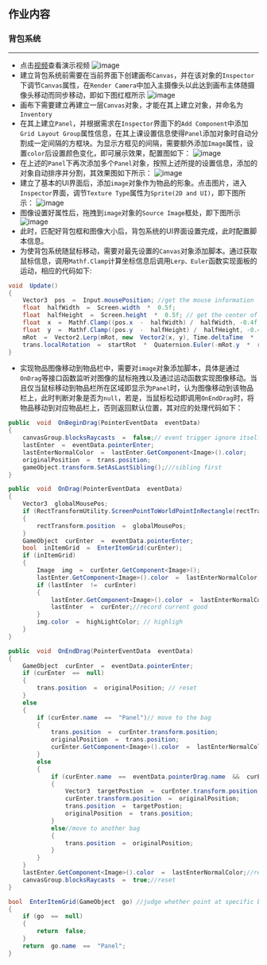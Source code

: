 ## 作业内容
### 背包系统
-----
- 点击[视频](https://github.com/Simon-Hwang/Unity3d-learning/blob/master/Homework8/demontration.mp4.mp4)查看演示视频
![image](https://github.com/Simon-Hwang/Unity3d-learning/blob/master/Homework8/images/result.png)
- 建立背包系统前需要在当前界面下创建画布```Canvas```，并在该对象的```Inspector```下调节```Canvas```属性，在```Render Camera```中加入主摄像头以此达到画布主体随摄像头移动而同步移动，即如下图红框所示
![image](https://github.com/Simon-Hwang/Unity3d-learning/blob/master/Homework8/images/1.png)
- 画布下需要建立再建立一层```Canvas```对象，才能在其上建立对象，并命名为```Inventory```
- 在其上建立```Panel```，并根据需求在```Inspector```界面下的```Add Component```中添加```Grid Layout Group```属性信息，在其上课设置信息使得```Panel```添加对象时自动分割成一定间隔的方框块。为显示方框见的间隔，需要额外添加```Image```属性，设置```color```后设置颜色变化，即可展示效果，配置图如下：
![image](https://github.com/Simon-Hwang/Unity3d-learning/blob/master/Homework8/images/2.png)
- 在上述的```Panel```下再次添加多个```Panel```对象，按照上述所提的设置信息，添加的对象自动排序并分割，其效果图如下所示：
![image](https://github.com/Simon-Hwang/Unity3d-learning/blob/master/Homework8/images/3.png)
- 建立了基本的UI界面后，添加```image```对象作为物品的形象。点击图片，进入```Inspector```界面，调节```Texture Type```属性为```Sprite(2D and UI)```，即下图所示：
![image](https://github.com/Simon-Hwang/Unity3d-learning/blob/master/Homework8/images/4.png)
- 图像设置好属性后，拖拽到```image```对象的```Source Image```框处，即下图所示
![image](https://github.com/Simon-Hwang/Unity3d-learning/blob/master/Homework8/images/5.png)
- 此时，匹配好背包框和图像大小后，背包系统的UI界面设置完成，此时配置脚本信息。
- 为使背包系统随鼠标移动，需要对最先设置的```Canvas```对象添加脚本。通过获取鼠标信息，调用```Mathf.Clamp```计算坐标信息后调用```Lerp、Euler```函数实现面板的运动，相应的代码如下:
```cs
void  Update()
{
    Vector3  pos  =  Input.mousePosition; //get the mouse information
    float  halfWidth  =  Screen.width  *  0.5f;
    float  halfHeight  =  Screen.height  *  0.5f; // get the center of screen
    float  x  =  Mathf.Clamp((pos.x  -  halfWidth) /  halfWidth, -0.4f, 0.4f);
    float  y  =  Mathf.Clamp((pos.y  -  halfHeight) /  halfHeight, -0.4f, 0.4f);
    mRot  =  Vector2.Lerp(mRot, new  Vector2(x, y), Time.deltaTime  *  2f); // set the position
    trans.localRotation  =  startRot  *  Quaternion.Euler(-mRot.y  *  range.y, -mRot.x  *  range.x, 0f);
}
```
- 实现物品图像移动到物品栏中，需要对```image```对象添加脚本，具体是通过```OnDrag```等接口函数监听对图像的鼠标拖拽以及通过运动函数实现图像移动。当且仅当鼠标移动到物品栏所在区域即显示为```Panel```时，认为图像移动到该物品栏上，此时判断对象是否为```null```，若是，当鼠标松动即调用```OnEndDrag```时，将物品移动到对应物品栏上，否则返回默认位置，其对应的处理代码如下：
```cs
public  void  OnBeginDrag(PointerEventData  eventData)
{
    canvasGroup.blocksRaycasts  =  false;// event trigger ignore itself so that it can detect lowwer object
    lastEnter  =  eventData.pointerEnter;
    lastEnterNormalColor  =  lastEnter.GetComponent<Image>().color;
    originalPosition  =  trans.position;
    gameObject.transform.SetAsLastSibling();///sibling first
}

public  void  OnDrag(PointerEventData  eventData)
{
    Vector3  globalMousePos;
    if (RectTransformUtility.ScreenPointToWorldPointInRectangle(rectTransform, eventData.position, eventData.pressEventCamera, out  globalMousePos))
    {
        rectTransform.position  =  globalMousePos;
    }
    GameObject  curEnter  =  eventData.pointerEnter;
    bool  inItemGrid  =  EnterItemGrid(curEnter);
    if (inItemGrid)
    {
        Image  img  =  curEnter.GetComponent<Image>();
        lastEnter.GetComponent<Image>().color  =  lastEnterNormalColor;
        if (lastEnter  !=  curEnter)
        {
            lastEnter.GetComponent<Image>().color  =  lastEnterNormalColor;
            lastEnter  =  curEnter;//record current good
        }
        img.color  =  highLightColor; // highligh
    }
}

public  void  OnEndDrag(PointerEventData  eventData)
{
    GameObject  curEnter  =  eventData.pointerEnter;
    if (curEnter  ==  null)
    {
        trans.position  =  originalPosition; // reset
    }
    else
    {
        if (curEnter.name  ==  "Panel")// move to the bag
        {
            trans.position  =  curEnter.transform.position;
            originalPosition  =  trans.position;
            curEnter.GetComponent<Image>().color  =  lastEnterNormalColor;//recover its color
        }
        else
        {
            if (curEnter.name  ==  eventData.pointerDrag.name  &&  curEnter  !=  eventData.pointerDrag)
            {
                Vector3  targetPostion  =  curEnter.transform.position;
                curEnter.transform.position  =  originalPosition;
                trans.position  =  targetPostion;
                originalPosition  =  trans.position;
            }
            else//move to another bag
            {
                trans.position  =  originalPosition;
            }
        }
    }
    lastEnter.GetComponent<Image>().color  =  lastEnterNormalColor;//reset color
    canvasGroup.blocksRaycasts  =  true;//reset
}

bool  EnterItemGrid(GameObject  go) //judge whether point at specific bag
{
    if (go  ==  null)
    {
        return  false;
    }
    return  go.name  ==  "Panel";
}
```
